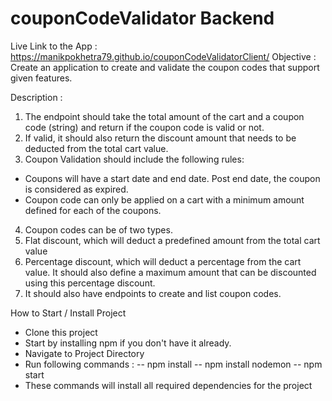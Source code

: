 # couponCodeValidator Backend
Live Link to the App : https://manikpokhetra79.github.io/couponCodeValidatorClient/
Objective :
Create an application to create and validate the coupon codes that support given features.

Description :

1. The endpoint should take the total amount of the cart and a coupon code (string) and return if the coupon code is valid or not.
2. If valid, it should also return the discount amount that needs to be deducted from the total cart value.
3. Coupon Validation should include the following rules:

- Coupons will have a start date and end date. Post end date, the coupon is considered as expired.
- Coupon code can only be applied on a cart with a minimum amount defined for each of the coupons.

4. Coupon codes can be of two types.
5. Flat discount, which will deduct a predefined amount from the total cart value
6. Percentage discount, which will deduct a percentage from the cart value. It should also define a maximum amount that can be discounted using this percentage discount.
7. It should also have endpoints to create and list coupon codes.

How to Start / Install Project
- Clone this project
- Start by installing npm if you don't have it already.
- Navigate to Project Directory
- Run following commands : -- npm install -- npm install nodemon -- npm start 
- These commands will install all required dependencies for the project
